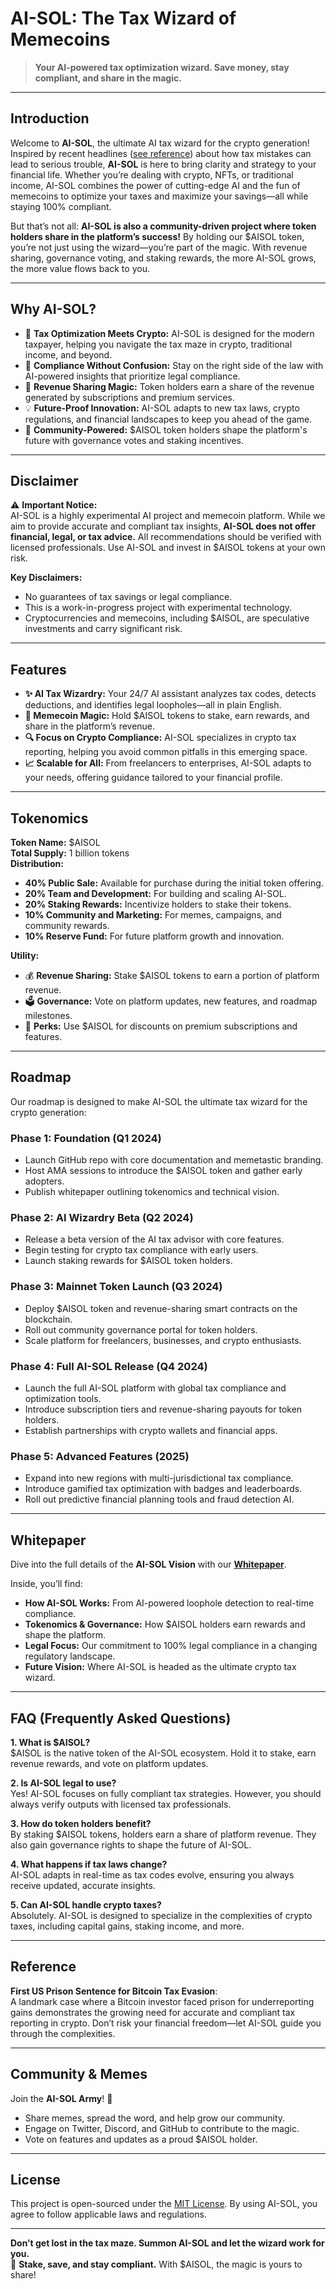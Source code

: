 # **AI-SOL: The Tax Wizard of Memecoins**

> **Your AI-powered tax optimization wizard. Save money, stay compliant, and share in the magic.**

---

## **Introduction**

Welcome to **AI-SOL**, the ultimate AI tax wizard for the crypto generation! Inspired by recent headlines ([see reference](#reference)) about how tax mistakes can lead to serious trouble, **AI-SOL** is here to bring clarity and strategy to your financial life. Whether you’re dealing with crypto, NFTs, or traditional income, AI-SOL combines the power of cutting-edge AI and the fun of memecoins to optimize your taxes and maximize your savings—all while staying 100% compliant.

But that’s not all: **AI-SOL is also a community-driven project where token holders share in the platform’s success!** By holding our $AISOL token, you’re not just using the wizard—you’re part of the magic. With revenue sharing, governance voting, and staking rewards, the more AI-SOL grows, the more value flows back to you.

---

## **Why AI-SOL?**

- 🚀 **Tax Optimization Meets Crypto:** AI-SOL is designed for the modern taxpayer, helping you navigate the tax maze in crypto, traditional income, and beyond.
- 🔮 **Compliance Without Confusion:** Stay on the right side of the law with AI-powered insights that prioritize legal compliance.
- 🧙 **Revenue Sharing Magic:** Token holders earn a share of the revenue generated by subscriptions and premium services.
- 💡 **Future-Proof Innovation:** AI-SOL adapts to new tax laws, crypto regulations, and financial landscapes to keep you ahead of the game.
- 🤝 **Community-Powered:** $AISOL token holders shape the platform's future with governance votes and staking incentives.

---

## **Disclaimer**

⚠️ **Important Notice:**  
AI-SOL is a highly experimental AI project and memecoin platform. While we aim to provide accurate and compliant tax insights, **AI-SOL does not offer financial, legal, or tax advice.** All recommendations should be verified with licensed professionals. Use AI-SOL and invest in $AISOL tokens at your own risk.  

**Key Disclaimers:**
- No guarantees of tax savings or legal compliance.  
- This is a work-in-progress project with experimental technology.  
- Cryptocurrencies and memecoins, including $AISOL, are speculative investments and carry significant risk.  

---

## **Features**

- **✨ AI Tax Wizardry:** Your 24/7 AI assistant analyzes tax codes, detects deductions, and identifies legal loopholes—all in plain English.  
- **💸 Memecoin Magic:** Hold $AISOL tokens to stake, earn rewards, and share in the platform’s revenue.  
- **🔍 Focus on Crypto Compliance:** AI-SOL specializes in crypto tax reporting, helping you avoid common pitfalls in this emerging space.  
- **📈 Scalable for All:** From freelancers to enterprises, AI-SOL adapts to your needs, offering guidance tailored to your financial profile.  

---

## **Tokenomics**

**Token Name:** $AISOL  
**Total Supply:** 1 billion tokens  
**Distribution:**
- **40% Public Sale:** Available for purchase during the initial token offering.  
- **20% Team and Development:** For building and scaling AI-SOL.  
- **20% Staking Rewards:** Incentivize holders to stake their tokens.  
- **10% Community and Marketing:** For memes, campaigns, and community rewards.  
- **10% Reserve Fund:** For future platform growth and innovation.  

**Utility:**  
- 💰 **Revenue Sharing:** Stake $AISOL tokens to earn a portion of platform revenue.  
- 🗳️ **Governance:** Vote on platform updates, new features, and roadmap milestones.  
- 🎉 **Perks:** Use $AISOL for discounts on premium subscriptions and features.

---

## **Roadmap**

Our roadmap is designed to make AI-SOL the ultimate tax wizard for the crypto generation:

### **Phase 1: Foundation (Q1 2024)**
- Launch GitHub repo with core documentation and memetastic branding.  
- Host AMA sessions to introduce the $AISOL token and gather early adopters.  
- Publish whitepaper outlining tokenomics and technical vision.

### **Phase 2: AI Wizardry Beta (Q2 2024)**
- Release a beta version of the AI tax advisor with core features.  
- Begin testing for crypto tax compliance with early users.  
- Launch staking rewards for $AISOL token holders.

### **Phase 3: Mainnet Token Launch (Q3 2024)**
- Deploy $AISOL token and revenue-sharing smart contracts on the blockchain.  
- Roll out community governance portal for token holders.  
- Scale platform for freelancers, businesses, and crypto enthusiasts.

### **Phase 4: Full AI-SOL Release (Q4 2024)**
- Launch the full AI-SOL platform with global tax compliance and optimization tools.  
- Introduce subscription tiers and revenue-sharing payouts for token holders.  
- Establish partnerships with crypto wallets and financial apps.

### **Phase 5: Advanced Features (2025)**
- Expand into new regions with multi-jurisdictional tax compliance.  
- Introduce gamified tax optimization with badges and leaderboards.  
- Roll out predictive financial planning tools and fraud detection AI.

---

## **Whitepaper**

Dive into the full details of the **AI-SOL Vision** with our [**Whitepaper**](./docs/whitepaper.md).  

Inside, you’ll find:  
- **How AI-SOL Works:** From AI-powered loophole detection to real-time compliance.  
- **Tokenomics & Governance:** How $AISOL holders earn rewards and shape the platform.  
- **Legal Focus:** Our commitment to 100% legal compliance in a changing regulatory landscape.  
- **Future Vision:** Where AI-SOL is headed as the ultimate crypto tax wizard.

---

## **FAQ (Frequently Asked Questions)**

**1. What is $AISOL?**  
$AISOL is the native token of the AI-SOL ecosystem. Hold it to stake, earn revenue rewards, and vote on platform updates.

**2. Is AI-SOL legal to use?**  
Yes! AI-SOL focuses on fully compliant tax strategies. However, you should always verify outputs with licensed tax professionals.

**3. How do token holders benefit?**  
By staking $AISOL tokens, holders earn a share of platform revenue. They also gain governance rights to shape the future of AI-SOL.

**4. What happens if tax laws change?**  
AI-SOL adapts in real-time as tax codes evolve, ensuring you always receive updated, accurate insights.

**5. Can AI-SOL handle crypto taxes?**  
Absolutely. AI-SOL is designed to specialize in the complexities of crypto taxes, including capital gains, staking income, and more.

---

## **Reference**

**First US Prison Sentence for Bitcoin Tax Evasion**:  
A landmark case where a Bitcoin investor faced prison for underreporting gains demonstrates the growing need for accurate and compliant tax reporting in crypto. Don’t risk your financial freedom—let AI-SOL guide you through the complexities.

---

## **Community & Memes**

Join the **AI-SOL Army**! 🚀  
- Share memes, spread the word, and help grow our community.  
- Engage on Twitter, Discord, and GitHub to contribute to the magic.  
- Vote on features and updates as a proud $AISOL holder.

---

## **License**

This project is open-sourced under the [MIT License](./LICENSE). By using AI-SOL, you agree to follow applicable laws and regulations.

---

**Don’t get lost in the tax maze. Summon AI-SOL and let the wizard work for you.**  
🌟 **Stake, save, and stay compliant.** With $AISOL, the magic is yours to share!
